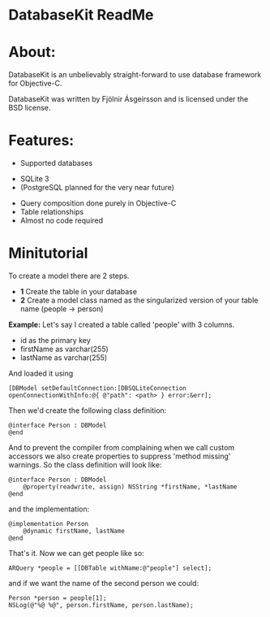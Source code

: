  DatabaseKit ReadMe
=====================

About:
======
DatabaseKit is an unbelievably straight-forward to use database framework for Objective-C.

DatabaseKit was written by Fjölnir Ásgeirsson and is licensed under the BSD license.

Features:
=========
 * Supported databases
  - SQLite 3
  - (PostgreSQL planned for the very near future)
 * Query composition done purely in Objective-C
 * Table relationships
 * Almost no code required

Minitutorial
=============
To create a model there are 2 steps.

 * **1** Create the table in your database
 * **2** Create a model class named as the singularized version of your table name (people -> person)

**Example:**
Let's say I created a table called 'people' with 3 columns.

 * id as the primary key
 * firstName as varchar(255)
 * lastName  as varchar(255)

And loaded it using

	[DBModel setDefaultConnection:[DBSQLiteConnection openConnectionWithInfo:@{ @"path": <path> } error:&err];

Then we'd create the following class definition:

	@interface Person : DBModel
	@end

And to prevent the compiler from complaining when we call custom accessors we also create properties
to suppress 'method missing' warnings. So the class definition will look like:

	@interface Person : DBModel
		@property(readwrite, assign) NSString *firstName, *lastName
	@end
	
and the implementation:

	@implementation Person
		@dynamic firstName, lastName
	@end

That's it. Now we can get people like so:

	ARQuery *people = [[DBTable withName:@"people"] select];

and if we want the name of the second person we could:

	Person *person = people[1];
	NSLog(@"%@ %@", person.firstName, person.lastName);
